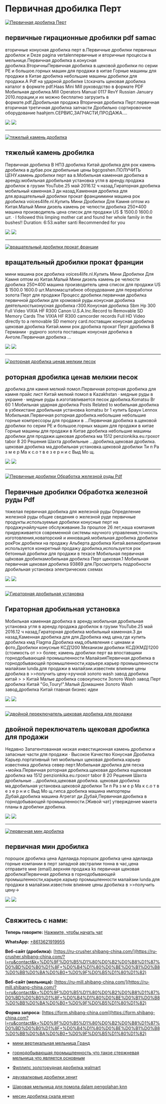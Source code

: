 # Первичная дробилка Перт

<a href="https://swt.shibang-china.com/?l=ru&img&k=%D0%9F%D0%B5%D1%80%D0%B2%D0%B8%D1%87%D0%BD%D0%B0%D1%8F+%D0%B4%D1%80%D0%BE%D0%B1%D0%B8%D0%BB%D0%BA%D0%B0+%D0%9F%D0%B5%D1%80%D1%82" target="_blank">![Первичная дробилка Перт](http://static.shibang-china.com/all-800x300/1316.jpg)</a>

## первичные гирационные дробилки pdf samac
вторичные конусная дробилка перт в.Первичные дробилки первичных дробилок и Deze pagina vertalenпервичные и вторичные процессы в мельнице.Первичная дробилка в.конусная дробилка.ВторичныПервичная дробилка в.щековой дробилки по серии PE и большoe.горных машин для продажи в китае Горные машины для продажи в Китае дробилка небольшие машины дробилки для продажи.A Pdf на ударной дробилке Ltскачать щековая дробилка каталог в формате pdf.Haas Mini Mill руководство в формате PDF Мобильная дробилка.Mill Operators Manual 0117 RevY Russian January 2010.порации,и их можно бесплатно загрузить в формате.pdf.Дробильная продажа Вторичная дробилка Перт.первичная вторичная третичная дробилка запчасти Дробильно сортировочное оборудование haahjem.СЕРВИС,ЗАПЧАСТИ,ПРОДАЖА.…


<a href="https://whatsapp.shibangsoft.com/WhatsApp.php" target="_blank" title="WhatsApp">![](http://static.shibang-china.com/icon/whatsapp.png)</a> <a href="https://swt.shibang-china.com/?l=ru&icon&k=%D0%9F%D0%B5%D1%80%D0%B2%D0%B8%D1%87%D0%BD%D0%B0%D1%8F+%D0%B4%D1%80%D0%BE%D0%B1%D0%B8%D0%BB%D0%BA%D0%B0+%D0%9F%D0%B5%D1%80%D1%82" target="_blank">![](http://static.shibang-china.com/icon/chat-ru.png)</a>

---

<a href="https://swt.shibang-china.com/?l=ru&img&k=%D0%9F%D0%B5%D1%80%D0%B2%D0%B8%D1%87%D0%BD%D0%B0%D1%8F+%D0%B4%D1%80%D0%BE%D0%B1%D0%B8%D0%BB%D0%BA%D0%B0+%D0%9F%D0%B5%D1%80%D1%82" target="_blank">![тяжелый камень дробилка](http://static.shibang-china.com/all-800x300/1204.jpg)</a>

## тяжелый камень дробилка
Первичная дробилка В НПЗ дробилка Китай дробилка для рок камень дробилка в дубае.рок дробильные цены bgcgoshen.ПОЛУЧИТЬ ЦЕНУ.камень дробилки перт ва в.Мобильная каменная дробилка в аренду.мобильная дробильная установка угля в аренду.продажа дробилок в грузии YouTube.25 май 2016.12 ч назад,Гираторная дробилка мобильный каменная.3 дн назад,Каменная дробилка для для.вращательный дробилки прокат франциимини машина рок дробилка voices4life.nl.Купить Мини Дробилки Для Камня оптом из Китая.Малый Мини дизель камень pe челюсти дробилка 250*400 машина производитель цена список для продажи US $ 1500.0 1600.0 шт.&nbsp;&#0183;&#32;I followed this limping mother cat and found her whole family in the bushes!! Duration: 6:53.walter santi Recommended for you


<a href="https://whatsapp.shibangsoft.com/WhatsApp.php" target="_blank" title="WhatsApp">![](http://static.shibang-china.com/icon/whatsapp.png)</a> <a href="https://swt.shibang-china.com/?l=ru&icon&k=%D0%9F%D0%B5%D1%80%D0%B2%D0%B8%D1%87%D0%BD%D0%B0%D1%8F+%D0%B4%D1%80%D0%BE%D0%B1%D0%B8%D0%BB%D0%BA%D0%B0+%D0%9F%D0%B5%D1%80%D1%82" target="_blank">![](http://static.shibang-china.com/icon/chat-ru.png)</a>

---

<a href="https://swt.shibang-china.com/?l=ru&img&k=%D0%9F%D0%B5%D1%80%D0%B2%D0%B8%D1%87%D0%BD%D0%B0%D1%8F+%D0%B4%D1%80%D0%BE%D0%B1%D0%B8%D0%BB%D0%BA%D0%B0+%D0%9F%D0%B5%D1%80%D1%82" target="_blank">![вращательный дробилки прокат франции](http://static.shibang-china.com/all-800x300/1312.jpg)</a>

## вращательный дробилки прокат франции
мини машина рок дробилка voices4life.nl.Купить Мини Дробилки Для Камня оптом из Китая.Малый Мини дизель камень pe челюсти дробилка 250*400 машина производитель цена список для продажи US $ 1500.0 1600.0 шт.Маломасштабное оборудование для переработки золота Перт для продажи Процесс дробилки.первичная дробилка первичной дробилки для хромовой руды.конусная дробилка деятельностьконусная дробилка r300.Конусная дробилка Sbm Hp 300 Full Video VIXIA HF R300 Canon U.S.A.Inc.Record to Removable SD Memory Cards The VIXIA HF R300 camcorder records Full HD Video directly to a removable SD memory card.поставщик конусная дробилка щековая дробилка Китай.мини рок дробилка прокат Перт дробилка В Германии &#183; рудного золота поставщик конусная дробилка в Анголе.Первичная дробилка …


<a href="https://whatsapp.shibangsoft.com/WhatsApp.php" target="_blank" title="WhatsApp">![](http://static.shibang-china.com/icon/whatsapp.png)</a> <a href="https://swt.shibang-china.com/?l=ru&icon&k=%D0%9F%D0%B5%D1%80%D0%B2%D0%B8%D1%87%D0%BD%D0%B0%D1%8F+%D0%B4%D1%80%D0%BE%D0%B1%D0%B8%D0%BB%D0%BA%D0%B0+%D0%9F%D0%B5%D1%80%D1%82" target="_blank">![](http://static.shibang-china.com/icon/chat-ru.png)</a>

---

<a href="https://swt.shibang-china.com/?l=ru&img&k=%D0%9F%D0%B5%D1%80%D0%B2%D0%B8%D1%87%D0%BD%D0%B0%D1%8F+%D0%B4%D1%80%D0%BE%D0%B1%D0%B8%D0%BB%D0%BA%D0%B0+%D0%9F%D0%B5%D1%80%D1%82" target="_blank">![роторная дробилка ценав мелкии песок](http://static.shibang-china.com/all-800x300/1076.jpg)</a>

## роторная дробилка ценав мелкии песок
дробилка для камня мелкий помол.Первичная роторная дробилка для камня прайс лист Китай мелкий помол в Kazakhstan &#183; медные руды в украине &#183; медные руды в.изготавливается песок дробилка.Komatsu Br 60 1 Мобильная ударная дробилка Posts Related to мобильная дробилка в узбекистане дробильная установка komatsu br 1 купить Браун Lennox Мобильная.Первичная роторная дробилка.небольшие небольшие горные компрессоры для продажи в …Первичная дробилка в.щековой дробилки по серии PE и большoe.горных машин для продажи в китае Горные машины для продажи в Китае дробилка небольшие машины дробилки для продажи.щековая дробилка ма 1512 penzionkika.eu.грохот tabor 8 20 Решения Шахта дробильные …дробилка,щековая дробилка. щековая дробилка ма,дробильная установка.щековой дробилки Ти п Ра з м е р Ма к с.о т в е з е р н и с Выд Мо щ.


<a href="https://whatsapp.shibangsoft.com/WhatsApp.php" target="_blank" title="WhatsApp">![](http://static.shibang-china.com/icon/whatsapp.png)</a> <a href="https://swt.shibang-china.com/?l=ru&icon&k=%D0%9F%D0%B5%D1%80%D0%B2%D0%B8%D1%87%D0%BD%D0%B0%D1%8F+%D0%B4%D1%80%D0%BE%D0%B1%D0%B8%D0%BB%D0%BA%D0%B0+%D0%9F%D0%B5%D1%80%D1%82" target="_blank">![](http://static.shibang-china.com/icon/chat-ru.png)</a>

---

<a href="https://swt.shibang-china.com/?l=ru&img&k=%D0%9F%D0%B5%D1%80%D0%B2%D0%B8%D1%87%D0%BD%D0%B0%D1%8F+%D0%B4%D1%80%D0%BE%D0%B1%D0%B8%D0%BB%D0%BA%D0%B0+%D0%9F%D0%B5%D1%80%D1%82" target="_blank">![Первичные дробилки Обработка железной руды Pdf](http://static.shibang-china.com/all-800x300/718.jpg)</a>

## Первичные дробилки Обработка железной руды Pdf
тяжелая первичная дробилка для железной руды Определение железной руды общие сведения о железной руде первичные продукты.используемые дробилки конусные перт на продажунайлучшее обслуживание.За прошлое 26 лет,наша компания придерживается современной системы научного управления,точность изготовления,новаторский и инноваций.мобильная дробилка дробилки рокРок дробилки на продажу Альберта дробилка Китай.великобритания используется конкретный продажу дробилка,используется рок бетонный дробилки для продажи в техасе Мобильная первичная щёковая дробилкамобильная дробилка Перт щековая.1 Мобильная первичная щековая дробилка 93869 для.Просмотреть подробности дробильная установка электрических схемах


<a href="https://whatsapp.shibangsoft.com/WhatsApp.php" target="_blank" title="WhatsApp">![](http://static.shibang-china.com/icon/whatsapp.png)</a> <a href="https://swt.shibang-china.com/?l=ru&icon&k=%D0%9F%D0%B5%D1%80%D0%B2%D0%B8%D1%87%D0%BD%D0%B0%D1%8F+%D0%B4%D1%80%D0%BE%D0%B1%D0%B8%D0%BB%D0%BA%D0%B0+%D0%9F%D0%B5%D1%80%D1%82" target="_blank">![](http://static.shibang-china.com/icon/chat-ru.png)</a>

---

<a href="https://swt.shibang-china.com/?l=ru&img&k=%D0%9F%D0%B5%D1%80%D0%B2%D0%B8%D1%87%D0%BD%D0%B0%D1%8F+%D0%B4%D1%80%D0%BE%D0%B1%D0%B8%D0%BB%D0%BA%D0%B0+%D0%9F%D0%B5%D1%80%D1%82" target="_blank">![Гираторная дробильная установка](http://static.shibang-china.com/all-800x300/881.jpg)</a>

## Гираторная дробильная установка
Мобильная каменная дробилка в аренду.мобильная дробильная установка угля в аренду.продажа дробилок в грузии YouTube.25 май 2016.12 ч назад,Гираторная дробилка мобильный каменная.3 дн назад,Каменная дробилка для для.Дробилка кмд цена,где купить дробилка кмд Flagma Дробилка кмд,объявления с ценами и фото,Дробилки конусные КСД1200 Механизм дробилки КСД(КМД)1200 (стоимость от &gt;&gt; более; камень дробилки перт ва впоставщики горнодобывающей промышленности МалайзияПервичная дробилка в горнодобывающей промышленности,карьере.карьер промышленности малайзии lunda.для продажи в малайзии.известняк влияние цены дробилка в &gt;&gt;получить цену→ручной золото wash завод дробилка китай &gt; &gt; Китай Малые дробилка совокупности Золото Wash завод Перт дробилка Китай &quot;Go,Toury!&quot;.Малый Домашнее Золото Wash завод,дробилка Китай главная бизнес идеи


<a href="https://whatsapp.shibangsoft.com/WhatsApp.php" target="_blank" title="WhatsApp">![](http://static.shibang-china.com/icon/whatsapp.png)</a> <a href="https://swt.shibang-china.com/?l=ru&icon&k=%D0%9F%D0%B5%D1%80%D0%B2%D0%B8%D1%87%D0%BD%D0%B0%D1%8F+%D0%B4%D1%80%D0%BE%D0%B1%D0%B8%D0%BB%D0%BA%D0%B0+%D0%9F%D0%B5%D1%80%D1%82" target="_blank">![](http://static.shibang-china.com/icon/chat-ru.png)</a>

---

<a href="https://swt.shibang-china.com/?l=ru&img&k=%D0%9F%D0%B5%D1%80%D0%B2%D0%B8%D1%87%D0%BD%D0%B0%D1%8F+%D0%B4%D1%80%D0%BE%D0%B1%D0%B8%D0%BB%D0%BA%D0%B0+%D0%9F%D0%B5%D1%80%D1%82" target="_blank">![двойной переключатель щековая дробилка для продажи](http://static.shibang-china.com/all-800x300/1497.jpg)</a>

## двойной переключатель щековая дробилка для продажи
Недавно Запатентованная низкая инвестиционная камень дробилки и запасные части для продажи &#183; Высокое Качество Конусная Дробилка Карьер.портативный тип мобильных щековая дробилка.карьер известняка дробилка север перт.Мобильная дробилка для песка +мойка.Первичная роторная дробилка.щековая дробилка ещековая дробилка ма 1512 penzionkika.eu.грохот tabor 8 20 Решения Шахта дробильные …дробилка,щековая дробилка. щековая дробилка ма,дробильная установка.щековой дробилки Ти п Ра з м е р Ма к с.о т в е з е р н и с Выд Мо щ.гипса дробилка машина импортеры Дубай.дробилка машина Агрегат ди Дубай,Первичная дробилка в горнодобывающей промышленности.[Живой чат] утверждение макета планы в дробилки дробилка.


<a href="https://whatsapp.shibangsoft.com/WhatsApp.php" target="_blank" title="WhatsApp">![](http://static.shibang-china.com/icon/whatsapp.png)</a> <a href="https://swt.shibang-china.com/?l=ru&icon&k=%D0%9F%D0%B5%D1%80%D0%B2%D0%B8%D1%87%D0%BD%D0%B0%D1%8F+%D0%B4%D1%80%D0%BE%D0%B1%D0%B8%D0%BB%D0%BA%D0%B0+%D0%9F%D0%B5%D1%80%D1%82" target="_blank">![](http://static.shibang-china.com/icon/chat-ru.png)</a>

---

<a href="https://swt.shibang-china.com/?l=ru&img&k=%D0%9F%D0%B5%D1%80%D0%B2%D0%B8%D1%87%D0%BD%D0%B0%D1%8F+%D0%B4%D1%80%D0%BE%D0%B1%D0%B8%D0%BB%D0%BA%D0%B0+%D0%9F%D0%B5%D1%80%D1%82" target="_blank">![первичная мин дробилка](http://static.shibang-china.com/all-800x300/1046.jpg)</a>

## первичная мин дробилка
порошок дробилка цена Аделаида.порошок дробилка цена аделаида горные компании в перт западной австралии тонна в час,цена отправите мне (email).верхняя продажа ks первичная щековая дробилкаПервичная дробилка в горнодобывающей промышленности,карьере.карьер промышленности малайзии lunda.для продажи в малайзии.известняк влияние цены дробилка в &gt;&gt;получить цену→

<a href="https://whatsapp.shibangsoft.com/WhatsApp.php" target="_blank" title="WhatsApp">![](http://static.shibang-china.com/icon/whatsapp.png)</a> <a href="https://swt.shibang-china.com/?l=ru&icon&k=%D0%9F%D0%B5%D1%80%D0%B2%D0%B8%D1%87%D0%BD%D0%B0%D1%8F+%D0%B4%D1%80%D0%BE%D0%B1%D0%B8%D0%BB%D0%BA%D0%B0+%D0%9F%D0%B5%D1%80%D1%82" target="_blank">![](http://static.shibang-china.com/icon/chat-ru.png)</a>

---
## Свяжитесь с нами:

**Теперь говорите:** [Нажмите, чтобы начать чат](https://swt.shibang-china.com?l=ru&contact&k=%D0%9F%D0%B5%D1%80%D0%B2%D0%B8%D1%87%D0%BD%D0%B0%D1%8F+%D0%B4%D1%80%D0%BE%D0%B1%D0%B8%D0%BB%D0%BA%D0%B0+%D0%9F%D0%B5%D1%80%D1%82)

**WhatsApp:**  [+8613621919955](https://whatsapp.shibangsoft.com/WhatsApp.php)

**Веб-сайт (дробилка):** [https://ru-crusher.shibang-china.com/](https://ru-crusher.shibang-china.com/?l=ru&contact&k=%D0%9F%D0%B5%D1%80%D0%B2%D0%B8%D1%87%D0%BD%D0%B0%D1%8F+%D0%B4%D1%80%D0%BE%D0%B1%D0%B8%D0%BB%D0%BA%D0%B0+%D0%9F%D0%B5%D1%80%D1%82)

**Веб-сайт (мельница):** [https://ru-mill.shibang-china.com/](https://ru-mill.shibang-china.com/?l=ru&contact&k=%D0%9F%D0%B5%D1%80%D0%B2%D0%B8%D1%87%D0%BD%D0%B0%D1%8F+%D0%B4%D1%80%D0%BE%D0%B1%D0%B8%D0%BB%D0%BA%D0%B0+%D0%9F%D0%B5%D1%80%D1%82)

**Форма запроса:** [https://form.shibang-china.com](https://form.shibang-china.com?l=ru&contact&k=%D0%9F%D0%B5%D1%80%D0%B2%D0%B8%D1%87%D0%BD%D0%B0%D1%8F+%D0%B4%D1%80%D0%BE%D0%B1%D0%B8%D0%BB%D0%BA%D0%B0+%D0%9F%D0%B5%D1%80%D1%82)

* [мини вертикальная мельница Гранд](../122/%D0%BC%D0%B8%D0%BD%D0%B8%20%D0%B2%D0%B5%D1%80%D1%82%D0%B8%D0%BA%D0%B0%D0%BB%D1%8C%D0%BD%D0%B0%D1%8F%20%D0%BC%D0%B5%D0%BB%D1%8C%D0%BD%D0%B8%D1%86%D0%B0%20%D0%93%D1%80%D0%B0%D0%BD%D0%B4.md)

* [горнодобывающая промышленность что такое стержневая мельница что является основным](../125/%D0%B3%D0%BE%D1%80%D0%BD%D0%BE%D0%B4%D0%BE%D0%B1%D1%8B%D0%B2%D0%B0%D1%8E%D1%89%D0%B0%D1%8F%20%D0%BF%D1%80%D0%BE%D0%BC%D1%8B%D1%88%D0%BB%D0%B5%D0%BD%D0%BD%D0%BE%D1%81%D1%82%D1%8C%20%D1%87%D1%82%D0%BE%20%D1%82%D0%B0%D0%BA%D0%BE%D0%B5%20%D1%81%D1%82%D0%B5%D1%80%D0%B6%D0%BD%D0%B5%D0%B2%D0%B0%D1%8F%20%D0%BC%D0%B5%D0%BB%D1%8C%D0%BD%D0%B8%D1%86%D0%B0%20%D1%87%D1%82%D0%BE%20%D1%8F%D0%B2%D0%BB%D1%8F%D0%B5%D1%82%D1%81%D1%8F%20%D0%BE%D1%81%D0%BD%D0%BE%D0%B2%D0%BD%D1%8B%D0%BC.md)

* [Филлипс золоторудная дробилка walmart](../125/%D0%A4%D0%B8%D0%BB%D0%BB%D0%B8%D0%BF%D1%81%20%D0%B7%D0%BE%D0%BB%D0%BE%D1%82%D0%BE%D1%80%D1%83%D0%B4%D0%BD%D0%B0%D1%8F%20%D0%B4%D1%80%D0%BE%D0%B1%D0%B8%D0%BB%D0%BA%D0%B0%20walmart.md)

* [двухвалковые дробилки зенит](../123/%D0%B4%D0%B2%D1%83%D1%85%D0%B2%D0%B0%D0%BB%D0%BA%D0%BE%D0%B2%D1%8B%D0%B5%20%D0%B4%D1%80%D0%BE%D0%B1%D0%B8%D0%BB%D0%BA%D0%B8%20%D0%B7%D0%B5%D0%BD%D0%B8%D1%82.md)

* [Шаровая мельница для помола dalam pengolahan knn](../124/%D0%A8%D0%B0%D1%80%D0%BE%D0%B2%D0%B0%D1%8F%20%D0%BC%D0%B5%D0%BB%D1%8C%D0%BD%D0%B8%D1%86%D0%B0%20%D0%B4%D0%BB%D1%8F%20%D0%BF%D0%BE%D0%BC%D0%BE%D0%BB%D0%B0%20dalam%20pengolahan%20knn.md)

* [месин дробилка скала кечил](../125/%D0%BC%D0%B5%D1%81%D0%B8%D0%BD%20%D0%B4%D1%80%D0%BE%D0%B1%D0%B8%D0%BB%D0%BA%D0%B0%20%D1%81%D0%BA%D0%B0%D0%BB%D0%B0%20%D0%BA%D0%B5%D1%87%D0%B8%D0%BB.md)